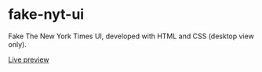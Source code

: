 # fake-nyt-ui

Fake The New York Times UI, developed with HTML and CSS (desktop view only).

[Live preview](https://rojaslabs.github.io/fake-nyt-ui/)